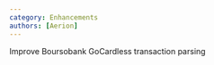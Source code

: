 ```yaml
---
category: Enhancements
authors: [Aerion]
---
```


Improve Boursobank GoCardless transaction parsing
